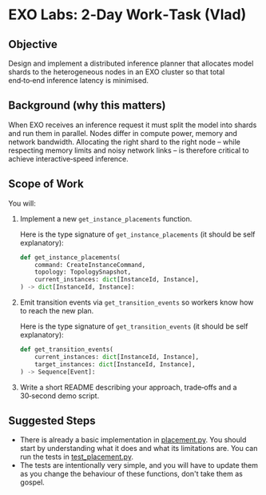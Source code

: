 # EXO Labs: 2‑Day Work‑Task (Vlad)

## Objective
Design and implement a distributed inference planner that allocates model shards to the heterogeneous nodes in an EXO cluster so that total end‑to‑end inference latency is minimised.

## Background (why this matters)
When EXO receives an inference request it must split the model into shards and run them in parallel. Nodes differ in compute power, memory and network bandwidth. Allocating the right shard to the right node – while respecting memory limits and noisy network links – is therefore critical to achieve interactive‑speed inference.

## Scope of Work
You will:

1. Implement a new `get_instance_placements` function.

    Here is the type signature of `get_instance_placements` (it should be self explanatory):
    ```python
    def get_instance_placements(
        command: CreateInstanceCommand,
        topology: TopologySnapshot,
        current_instances: dict[InstanceId, Instance],
    ) -> dict[InstanceId, Instance]:
    ```


2. Emit transition events via `get_transition_events` so workers know how to reach the new plan.

    Here is the type signature of `get_transition_events` (it should be self explanatory):
    ```python
    def get_transition_events(
        current_instances: dict[InstanceId, Instance],
        target_instances: dict[InstanceId, Instance],
    ) -> Sequence[Event]:
    ```

3. Write a short README describing your approach, trade‑offs and a 30‑second demo script.

## Suggested Steps

- There is already a basic implementation in [placement.py](/placement.py). You should start by understanding what it does and what its limitations are. You can run the tests in [test_placement.py](/tests/test_placement.py).
- The tests are intentionally very simple, and you will have to update them as you change the behaviour of these functions, don't take them as gospel.
